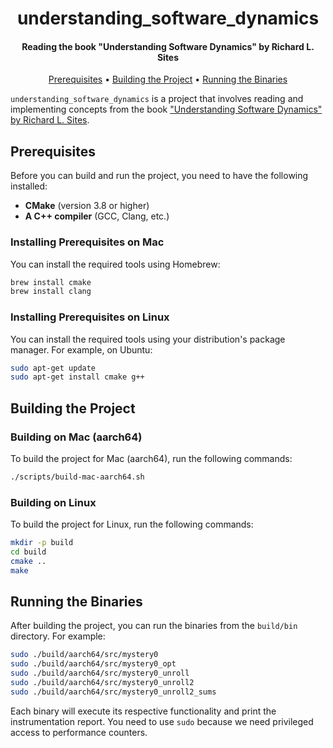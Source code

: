 <h1 align="center">
  understanding_software_dynamics
</h1>

<h4 align="center">Reading the book "Understanding Software Dynamics" by Richard L. Sites</h4>

<p align="center">
  <a href="#prerequisites">Prerequisites</a> •
  <a href="#building-the-project">Building the Project</a> •
  <a href="#running-the-binaries">Running the Binaries</a>
</p>

`understanding_software_dynamics` is a project that involves reading and implementing concepts from the
book ["Understanding Software Dynamics" by Richard L. Sites](https://www.goodreads.com/book/show/57850403-understanding-software-dynamics).

## Prerequisites

Before you can build and run the project, you need to have the following installed:

- **CMake** (version 3.8 or higher)
- **A C++ compiler** (GCC, Clang, etc.)

### Installing Prerequisites on Mac

You can install the required tools using Homebrew:

```sh
brew install cmake
brew install clang
```

### Installing Prerequisites on Linux

You can install the required tools using your distribution's package manager. For example, on Ubuntu:

```sh
sudo apt-get update
sudo apt-get install cmake g++
```

## Building the Project

### Building on Mac (aarch64)

To build the project for Mac (aarch64), run the following commands:

```sh
./scripts/build-mac-aarch64.sh
```

### Building on Linux

To build the project for Linux, run the following commands:

```sh
mkdir -p build
cd build
cmake ..
make
```

## Running the Binaries

After building the project, you can run the binaries from the `build/bin` directory. For example:

```sh
sudo ./build/aarch64/src/mystery0
sudo ./build/aarch64/src/mystery0_opt
sudo ./build/aarch64/src/mystery0_unroll
sudo ./build/aarch64/src/mystery0_unroll2
sudo ./build/aarch64/src/mystery0_unroll2_sums
```

Each binary will execute its respective functionality and print the instrumentation report. You need to use `sudo`
because we need privileged access to performance counters.
